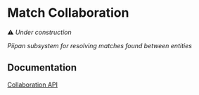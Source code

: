 # Match Collaboration

⚠️ _Under construction_

*Piipan subsystem for resolving matches found between entities*

## Documentation

[Collaboration API](./docs/collaboration-api.md)
